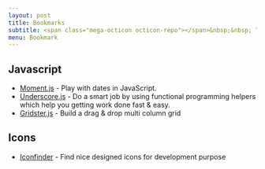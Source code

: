 ```yaml
---
layout: post
title: Bookmarks
subtitle: <span class="mega-octicon octicon-repo"></span>&nbsp;&nbsp; Things 'I' liked most
menu: Bookmark
---
```



## Javascript
- [Moment.js](http://momentjs.com/) - Play with dates in JavaScript.
- [Underscore.js](http://underscorejs.org/) - Do a smart job by using functional programming helpers which help you getting work done fast & easy.
- [Gridster.js](http://gridster.net/) - Build a drag & drop multi column grid

## Icons
- [Iconfinder](https://www.iconfinder.com/) - Find nice designed icons for development purpose
